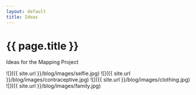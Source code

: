 ```yaml
---
layout: default
title: Ideas
---
```


{{ page.title }}
================

<p class="meta">

Ideas for the Mapping Project

![]({{ site.url }}/blog/images/selfie.jpg)
![]({{ site.url }}/blog/images/contraceptive.jpg)
![]({{ site.url }}/blog/images/clothing.jpg)
![]({{ site.url }}/blog/images/family.jpg)

